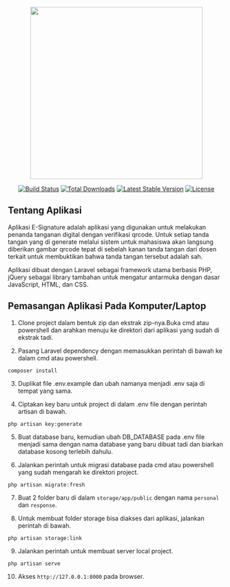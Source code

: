 <p align="center"><a href="https://laravel.com" target="_blank"><img src="https://raw.githubusercontent.com/laravel/art/master/logo-lockup/5%20SVG/2%20CMYK/1%20Full%20Color/laravel-logolockup-cmyk-red.svg" width="400"></a></p>

<p align="center">
<a href="https://travis-ci.org/laravel/framework"><img src="https://travis-ci.org/laravel/framework.svg" alt="Build Status"></a>
<a href="https://packagist.org/packages/laravel/framework"><img src="https://img.shields.io/packagist/dt/laravel/framework" alt="Total Downloads"></a>
<a href="https://packagist.org/packages/laravel/framework"><img src="https://img.shields.io/packagist/v/laravel/framework" alt="Latest Stable Version"></a>
<a href="https://packagist.org/packages/laravel/framework"><img src="https://img.shields.io/packagist/l/laravel/framework" alt="License"></a>
</p>

## Tentang Aplikasi

Aplikasi E-Signature adalah aplikasi yang digunakan untuk melakukan penanda tanganan digital dengan verifikasi qrcode. Untuk setiap tanda tangan yang di generate melalui sistem untuk mahasiswa akan langsung diberikan gambar qrcode tepat di sebelah kanan tanda tangan dari dosen terkait untuk membuktikan bahwa tanda tangan tersebut adalah sah.

Aplikasi dibuat dengan Laravel sebagai framework utama berbasis PHP, jQuery sebagai library tambahan untuk mengatur antarmuka dengan dasar JavaScript, HTML, dan CSS. 

## Pemasangan Aplikasi Pada Komputer/Laptop

1. Clone project dalam bentuk zip dan ekstrak zip-nya.Buka cmd atau powershell dan arahkan menuju ke direktori dari aplikasi yang sudah di ekstrak tadi.

2. Pasang Laravel dependency dengan memasukkan perintah di bawah ke dalam cmd atau powershell.
```
composer install
```

3. Duplikat file .env.example dan ubah namanya menjadi .env saja di tempat yang sama.

4. Ciptakan key baru untuk project di dalam .env file dengan perintah artisan di bawah.
```
php artisan key:generate
```

5. Buat database baru, kemudian ubah DB_DATABASE pada .env file menjadi sama dengan nama database yang baru dibuat tadi dan biarkan database kosong terlebih dahulu.

6. Jalankan perintah untuk migrasi database pada cmd atau powershell yang sudah mengarah ke direktori project.
```
php artisan migrate:fresh
```

7. Buat 2 folder baru di dalam ```storage/app/public``` dengan nama ```personal ``` dan ```response```.

8. Untuk membuat folder storage bisa diakses dari aplikasi, jalankan perintah di bawah.
```
php artisan storage:link
```

9. Jalankan perintah untuk membuat server local project.
```
php artisan serve
```

10. Akses ```http://127.0.0.1:8000``` pada browser.